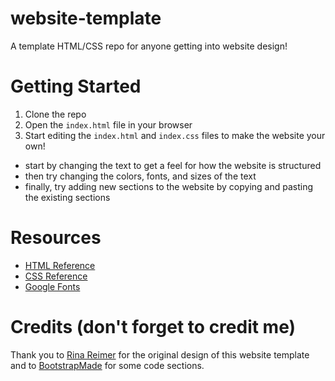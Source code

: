 # website-template

A template HTML/CSS repo for anyone getting into website design!

# Getting Started

1. Clone the repo
2. Open the `index.html` file in your browser
3. Start editing the `index.html` and `index.css` files to make the website your own!
- start by changing the text to get a feel for how the website is structured
- then try changing the colors, fonts, and sizes of the text
- finally, try adding new sections to the website by copying and pasting the existing sections

# Resources

- [HTML Reference](https://www.w3schools.com/tags/default.asp)
- [CSS Reference](https://www.w3schools.com/cssref/default.asp)
- [Google Fonts](https://fonts.google.com/)

# Credits (don't forget to credit me)

Thank you to [Rina Reimer](rinareimer.com) for the original design of this website template and to [BootstrapMade](https://bootstrapmade.com/) for some code sections.
